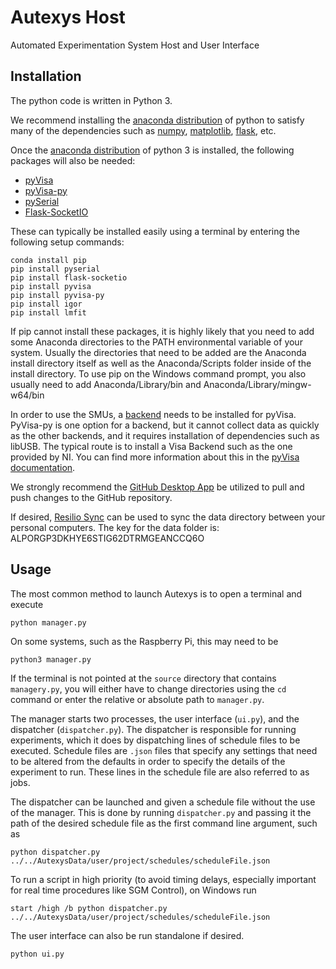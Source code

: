 # Autexys Host

Automated Experimentation System Host and User Interface

## Installation

The python code is written in Python 3.

We recommend installing the [anaconda distribution](https://www.anaconda.com/download/) of python to satisfy many of the dependencies such as [numpy](http://www.numpy.org/), [matplotlib](https://matplotlib.org/), [flask](http://flask.pocoo.org/), etc.

Once the [anaconda distribution](https://www.anaconda.com/download/) of python 3 is installed, the following packages will also be needed:

- [pyVisa](https://pyvisa.readthedocs.io/en/master/)
- [pyVisa-py](https://pyvisa-py.readthedocs.io/en/latest/)
- [pySerial](https://pyserial.readthedocs.io/en/latest/shortintro.html)
- [Flask-SocketIO](https://flask-socketio.readthedocs.io/en/latest/)

These can typically be installed easily using a terminal by entering the following setup commands:

```console
conda install pip
pip install pyserial
pip install flask-socketio
pip install pyvisa
pip install pyvisa-py
pip install igor
pip install lmfit
```

If pip cannot install these packages, it is highly likely that you need to add some Anaconda directories to the PATH environmental variable of your system. Usually the directories that need to be added are the Anaconda install directory itself as well as the Anaconda/Scripts folder inside of the install directory. To use pip on the Windows command prompt, you also usually need to add Anaconda/Library/bin and Anaconda/Library/mingw-w64/bin 

In order to use the SMUs, a [backend](https://pyvisa.readthedocs.io/en/master/getting.html) needs to be installed for pyVisa.  PyVisa-py is one option for a backend, but it cannot collect data as quickly as the other backends, and it requires installation of dependencies such as libUSB. The typical route is to install a Visa Backend such as the one provided by NI. You can find more information about this in the [pyVisa documentation](https://pyvisa.readthedocs.io/en/master/getting_nivisa.html#getting-nivisa).

We strongly recommend the [GitHub Desktop App](https://desktop.github.com/) be utilized to pull and push changes to the GitHub repository.

If desired, [Resilio Sync](https://www.resilio.com/individuals/) can be used to sync the data directory between your personal computers. The key for the data folder is: ALPORGP3DKHYE6STIG62DTRMGEANCCQ6O


## Usage

The most common method to launch Autexys is to open a terminal and execute

```console
python manager.py
```

On some systems, such as the Raspberry Pi, this may need to be

```console
python3 manager.py
```

If the terminal is not pointed at the `source` directory that contains `managery.py`, you will either have to change directories using the `cd` command or enter the relative or absolute path to `manager.py`.

The manager starts two processes, the user interface (`ui.py`), and the dispatcher (`dispatcher.py`). The dispatcher is responsible for running experiments, which it does by dispatching lines of schedule files to be executed.  Schedule files are `.json` files that specify any settings that need to be altered from the defaults in order to specify the details of the experiment to run.  These lines in the schedule file are also referred to as jobs.

The dispatcher can be launched and given a schedule file without the use of the manager. This is done by running `dispatcher.py` and passing it the path of the desired schedule file as the first command line argument, such as

```console
python dispatcher.py ../../AutexysData/user/project/schedules/scheduleFile.json
```

To run a script in high priority (to avoid timing delays, especially important for real time procedures like SGM Control), on Windows run

```console
start /high /b python dispatcher.py ../../AutexysData/user/project/schedules/scheduleFile.json
```

The user interface can also be run standalone if desired.

```console
python ui.py
```
